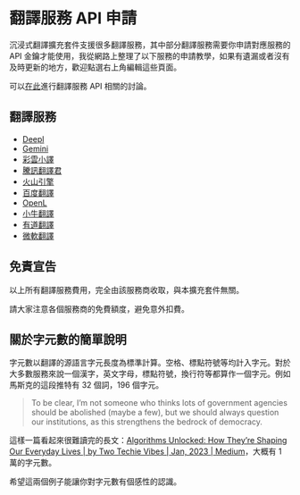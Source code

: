# 翻譯服務 API 申請

沉浸式翻譯擴充套件支援很多翻譯服務，其中部分翻譯服務需要你申請對應服務的 API 金鑰才能使用，我從網路上整理了以下服務的申請教學，如果有遺漏或者沒有及時更新的地方，歡迎點選右上角編輯這些頁面。

可以[在此](https://github.com/immersive-translate/immersive-translate/issues/137)進行翻譯服務 API 相關的討論。

## **翻譯服務**

- [Deepl](./services/deepL.md)
- [Gemini](./services/gemini.md)
- [彩雲小譯](./services/caiyun.md)
- [騰訊翻譯君](./services/tencent.md)
- [火山引擎](./services/volcano.md)
- [百度翻譯](./services/baidu.md)
- [OpenL](./services/openL.md)
- [小牛翻譯](./services/niu.md)
- [有道翻譯](./services/youdao.md)
- [微軟翻譯](./services/azure.md)

## 免責宣告

以上所有翻譯服務費用，完全由該服務商收取，與本擴充套件無關。

請大家注意各個服務商的免費額度，避免意外扣費。

## 關於字元數的簡單說明

字元數以翻譯的源語言字元長度為標準計算。空格、標點符號等均計入字元。對於大多數服務來說一個漢字，英文字母，標點符號，換行符等都算作一個字元。例如馬斯克的這段推特有 32 個詞，196 個字元。

> To be clear, I’m not someone who thinks lots of government agencies should be abolished (maybe a few), but we should always question our institutions, as this strengthens the bedrock of democracy.

這樣一篇看起來很難讀完的長文：[Algorithms Unlocked: How They’re Shaping Our Everyday Lives | by Two Techie Vibes | Jan, 2023 | Medium](https://twotechievibes.medium.com/algorithms-unlocked-how-theyre-shaping-our-everyday-lives-6261fa1dbad)，大概有 1 萬的字元數。

希望這兩個例子能讓你對字元數有個感性的認識。
